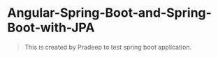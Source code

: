 # Angular-Spring-Boot-and-Spring-Boot-with-JPA
> This is created by Pradeep to test spring boot application.
